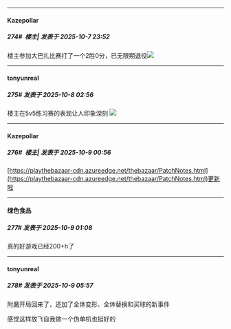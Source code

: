 ﻿
*****

####  Kazepollar  
##### 274#         楼主| 发表于 2025-10-7 23:52

楼主参加大巴扎比赛打了一个2胜0分，已无限期退役<img src="https://static.stage1st.com/image/smiley/face2017/138.png" referrerpolicy="no-referrer">


*****

####  tonyunreal  
##### 275#       发表于 2025-10-8 02:56

楼主在5v5练习赛的表现让人印象深刻
<img src="https://static.stage1st.com/image/smiley/face2017/074.png" referrerpolicy="no-referrer">


*****

####  Kazepollar  
##### 276#         楼主| 发表于 2025-10-9 00:56

[https://playthebazaar-cdn.azureedge.net/thebazaar/PatchNotes.html](https://playthebazaar-cdn.azureedge.net/thebazaar/PatchNotes.html)更新啦


*****

####  绿色食品  
##### 277#       发表于 2025-10-9 01:08

真的好游戏已经200+h了


*****

####  tonyunreal  
##### 278#       发表于 2025-10-9 05:57

附魔开局回来了，还加了全体变形、全体替换和买球的新事件

感觉这样放飞自我做一个伪单机也挺好的

